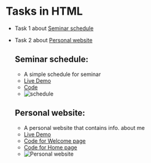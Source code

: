 # Tasks in HTML

- Task 1 about [Seminar schedule](#Seminar-schedule)
- Task 2 about [Personal website](#Personal-website)



  ## Seminar schedule:
  - A simple schedule for seminar
  - [Live Demo](https://ahmedelshinnawi.github.io/Front-End-Summer-Training/HTML/Seminar%20schedule/)
  - [Code](https://github.com/Ahmedelshinnawi/Front-End-Summer-Training/blob/main/HTML/Seminar%20schedule/index.html)
  - ![schedule](https://github.com/user-attachments/assets/7b20d664-0906-421a-8da5-92f7b0962f11)



  ## Personal website:
    - A personal website that contains info. about me
    - [Live Demo](https://ahmedelshinnawi.github.io/Front-End-Summer-Training/HTML/Website/)
    - [Code for Welcome page](https://github.com/Ahmedelshinnawi/Front-End-Summer-Training/blob/main/HTML/Website/index.html)
    - [Code for Home page](https://github.com/Ahmedelshinnawi/Front-End-Summer-Training/blob/main/HTML/Website/Home.html)
    - ![Personal website](https://github.com/user-attachments/assets/fe1dc3d1-9cd4-4a68-9b03-3bfde457dbd5)
